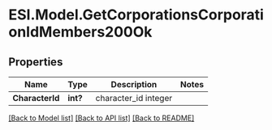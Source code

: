 # ESI.Model.GetCorporationsCorporationIdMembers200Ok
## Properties

Name | Type | Description | Notes
------------ | ------------- | ------------- | -------------
**CharacterId** | **int?** | character_id integer | 

[[Back to Model list]](../README.md#documentation-for-models) [[Back to API list]](../README.md#documentation-for-api-endpoints) [[Back to README]](../README.md)

